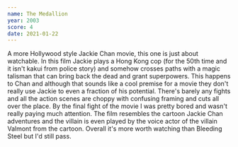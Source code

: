 ```yaml
---
name: The Medallion
year: 2003
score: 4
date: 2021-01-22
---
```

A more Hollywood style Jackie Chan movie, this one is just about watchable. In this film Jackie plays a Hong Kong cop (for the 50th time and it isn't kakui from police story) and somehow crosses paths with a magic talisman that can bring back the dead and grant superpowers. This happens to Chan and although that sounds like a cool premise for a movie they don't really use Jackie to even a fraction of his potential. There's barely any fights and all the action scenes are choppy with confusing framing and cuts all over the place. By the final fight of the movie I was pretty bored and wasn't really paying much attention. The film resembles the cartoon Jackie Chan adventures and the villain is even played by the voice actor of the villain Valmont from the cartoon. Overall it's more worth watching than Bleeding Steel but I'd still pass.
